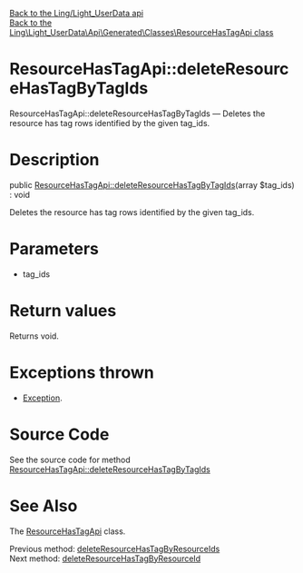 [Back to the Ling/Light_UserData api](https://github.com/lingtalfi/Light_UserData/blob/master/doc/api/Ling/Light_UserData.md)<br>
[Back to the Ling\Light_UserData\Api\Generated\Classes\ResourceHasTagApi class](https://github.com/lingtalfi/Light_UserData/blob/master/doc/api/Ling/Light_UserData/Api/Generated/Classes/ResourceHasTagApi.md)


ResourceHasTagApi::deleteResourceHasTagByTagIds
================



ResourceHasTagApi::deleteResourceHasTagByTagIds — Deletes the resource has tag rows identified by the given tag_ids.




Description
================


public [ResourceHasTagApi::deleteResourceHasTagByTagIds](https://github.com/lingtalfi/Light_UserData/blob/master/doc/api/Ling/Light_UserData/Api/Generated/Classes/ResourceHasTagApi/deleteResourceHasTagByTagIds.md)(array $tag_ids) : void




Deletes the resource has tag rows identified by the given tag_ids.




Parameters
================


- tag_ids

    


Return values
================

Returns void.


Exceptions thrown
================

- [Exception](http://php.net/manual/en/class.exception.php).&nbsp;







Source Code
===========
See the source code for method [ResourceHasTagApi::deleteResourceHasTagByTagIds](https://github.com/lingtalfi/Light_UserData/blob/master/Api/Generated/Classes/ResourceHasTagApi.php#L306-L309)


See Also
================

The [ResourceHasTagApi](https://github.com/lingtalfi/Light_UserData/blob/master/doc/api/Ling/Light_UserData/Api/Generated/Classes/ResourceHasTagApi.md) class.

Previous method: [deleteResourceHasTagByResourceIds](https://github.com/lingtalfi/Light_UserData/blob/master/doc/api/Ling/Light_UserData/Api/Generated/Classes/ResourceHasTagApi/deleteResourceHasTagByResourceIds.md)<br>Next method: [deleteResourceHasTagByResourceId](https://github.com/lingtalfi/Light_UserData/blob/master/doc/api/Ling/Light_UserData/Api/Generated/Classes/ResourceHasTagApi/deleteResourceHasTagByResourceId.md)<br>

